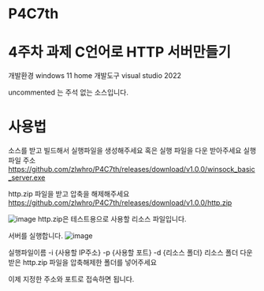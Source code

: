 # P4C7th
# 4주차 과제 C언어로 HTTP 서버만들기
개발환경 windows 11 home
개발도구 visual studio 2022

uncommented 는 주석 없는 소스입니다.

# 사용법
소스를 받고 빌드해서 실행파일을 생성해주세요
혹은 실행 파일을 다운 받아주세요
실행 파일 주소
https://github.com/zlwhro/P4C7th/releases/download/v1.0.0/winsock_basic_server.exe

http.zip 파일을 받고 압축을 해제해주세요
https://github.com/zlwhro/P4C7th/releases/download/v1.0.0/http.zip

![image](https://github.com/zlwhro/P4C7th/assets/113174616/cc97267f-1d1d-4951-9e56-270787cb5a80)
http.zip은 테스트용으로 사용할 리소스 파일입니다.

서버를 실행합니다.
![image](https://github.com/zlwhro/P4C7th/assets/113174616/9fd7f80a-8d76-4eb1-a24d-6e39e0f0b755)

실행파일이름 -i {사용할 IP주소} -p {사용할 포트} -d {리소스 폴더}
리소스 폴더 다운받은 http.zip 파일을 압축해제한 폴더를 넣어주세요

이제 지정한 주소와 포트로 접속하면 됩니다.


